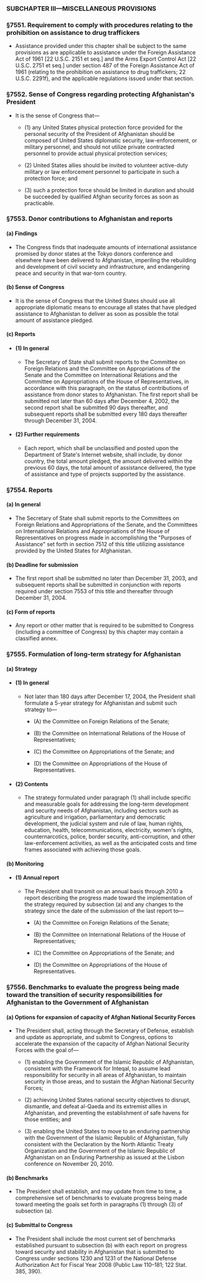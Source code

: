 ### SUBCHAPTER III—MISCELLANEOUS PROVISIONS

### §7551. Requirement to comply with procedures relating to the prohibition on assistance to drug traffickers
* Assistance provided under this chapter shall be subject to the same provisions as are applicable to assistance under the Foreign Assistance Act of 1961 [22 U.S.C. 2151 et seq.] and the Arms Export Control Act [22 U.S.C. 2751 et seq.] under section 487 of the Foreign Assistance Act of 1961 (relating to the prohibition on assistance to drug traffickers; 22 U.S.C. 2291f), and the applicable regulations issued under that section.

### §7552. Sense of Congress regarding protecting Afghanistan's President
* It is the sense of Congress that—

  * (1) any United States physical protection force provided for the personal security of the President of Afghanistan should be composed of United States diplomatic security, law-enforcement, or military personnel, and should not utilize private contracted personnel to provide actual physical protection services;

  * (2) United States allies should be invited to volunteer active-duty military or law enforcement personnel to participate in such a protection force; and

  * (3) such a protection force should be limited in duration and should be succeeded by qualified Afghan security forces as soon as practicable.

### §7553. Donor contributions to Afghanistan and reports
#### (a) Findings
* The Congress finds that inadequate amounts of international assistance promised by donor states at the Tokyo donors conference and elsewhere have been delivered to Afghanistan, imperiling the rebuilding and development of civil society and infrastructure, and endangering peace and security in that war-torn country.

#### (b) Sense of Congress
* It is the sense of Congress that the United States should use all appropriate diplomatic means to encourage all states that have pledged assistance to Afghanistan to deliver as soon as possible the total amount of assistance pledged.

#### (c) Reports
* #### (1) In general
  * The Secretary of State shall submit reports to the Committee on Foreign Relations and the Committee on Appropriations of the Senate and the Committee on International Relations and the Committee on Appropriations of the House of Representatives, in accordance with this paragraph, on the status of contributions of assistance from donor states to Afghanistan. The first report shall be submitted not later than 60 days after December 4, 2002, the second report shall be submitted 90 days thereafter, and subsequent reports shall be submitted every 180 days thereafter through December 31, 2004.

* #### (2) Further requirements
  * Each report, which shall be unclassified and posted upon the Department of State's Internet website, shall include, by donor country, the total amount pledged, the amount delivered within the previous 60 days, the total amount of assistance delivered, the type of assistance and type of projects supported by the assistance.

### §7554. Reports
#### (a) In general
* The Secretary of State shall submit reports to the Committees on Foreign Relations and Appropriations of the Senate, and the Committees on International Relations and Appropriations of the House of Representatives on progress made in accomplishing the "Purposes of Assistance" set forth in section 7512 of this title utilizing assistance provided by the United States for Afghanistan.

#### (b) Deadline for submission
* The first report shall be submitted no later than December 31, 2003, and subsequent reports shall be submitted in conjunction with reports required under section 7553 of this title and thereafter through December 31, 2004.

#### (c) Form of reports
* Any report or other matter that is required to be submitted to Congress (including a committee of Congress) by this chapter may contain a classified annex.

### §7555. Formulation of long-term strategy for Afghanistan
#### (a) Strategy
* #### (1) In general
  * Not later than 180 days after December 17, 2004, the President shall formulate a 5-year strategy for Afghanistan and submit such strategy to—

    * (A) the Committee on Foreign Relations of the Senate;

    * (B) the Committee on International Relations of the House of Representatives;

    * (C) the Committee on Appropriations of the Senate; and

    * (D) the Committee on Appropriations of the House of Representatives.

* #### (2) Contents
  * The strategy formulated under paragraph (1) shall include specific and measurable goals for addressing the long-term development and security needs of Afghanistan, including sectors such as agriculture and irrigation, parliamentary and democratic development, the judicial system and rule of law, human rights, education, health, telecommunications, electricity, women's rights, counternarcotics, police, border security, anti-corruption, and other law-enforcement activities, as well as the anticipated costs and time frames associated with achieving those goals.

#### (b) Monitoring
* #### (1) Annual report
  * The President shall transmit on an annual basis through 2010 a report describing the progress made toward the implementation of the strategy required by subsection (a) and any changes to the strategy since the date of the submission of the last report to—

    * (A) the Committee on Foreign Relations of the Senate;

    * (B) the Committee on International Relations of the House of Representatives;

    * (C) the Committee on Appropriations of the Senate; and

    * (D) the Committee on Appropriations of the House of Representatives.

### §7556. Benchmarks to evaluate the progress being made toward the transition of security responsibilities for Afghanistan to the Government of Afghanistan
#### (a) Options for expansion of capacity of Afghan National Security Forces
* The President shall, acting through the Secretary of Defense, establish and update as appropriate, and submit to Congress, options to accelerate the expansion of the capacity of Afghan National Security Forces with the goal of—

  * (1) enabling the Government of the Islamic Republic of Afghanistan, consistent with the Framework for Inteqal, to assume lead responsibility for security in all areas of Afghanistan, to maintain security in those areas, and to sustain the Afghan National Security Forces;

  * (2) achieving United States national security objectives to disrupt, dismantle, and defeat al-Qaeda and its extremist allies in Afghanistan, and preventing the establishment of safe havens for those entities; and

  * (3) enabling the United States to move to an enduring partnership with the Government of the Islamic Republic of Afghanistan, fully consistent with the Declaration by the North Atlantic Treaty Organization and the Government of the Islamic Republic of Afghanistan on an Enduring Partnership as issued at the Lisbon conference on November 20, 2010.

#### (b) Benchmarks
* The President shall establish, and may update from time to time, a comprehensive set of benchmarks to evaluate progress being made toward meeting the goals set forth in paragraphs (1) through (3) of subsection (a).

#### (c) Submittal to Congress
* The President shall include the most current set of benchmarks established pursuant to subsection (b) with each report on progress toward security and stability in Afghanistan that is submitted to Congress under sections 1230 and 1231 of the National Defense Authorization Act for Fiscal Year 2008 (Public Law 110–181; 122 Stat. 385, 390).